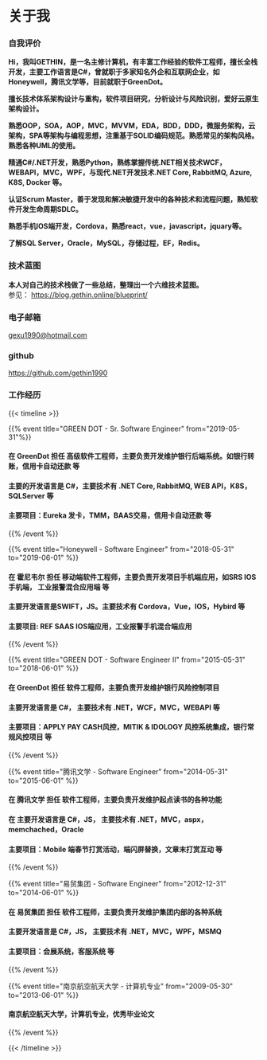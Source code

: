 # 关于我


### 自我评价

**Hi，我叫GETHIN，是一名主修计算机，有丰富工作经验的软件工程师，擅长全栈开发，主要工作语言是C#，曾就职于多家知名外企和互联网企业，如Honeywell，腾讯文学等，目前就职于GreenDot。**

**擅长技术体系架构设计与重构，软件项目研究，分析设计与风险识别，爱好云原生架构设计。**

**熟悉OOP，SOA，AOP，MVC，MVVM，EDA，BDD，DDD，微服务架构，云架构，SPA等架构与编程思想，注重基于SOLID编码规范。熟悉常见的架构风格。熟悉各种UML的使用。**

**精通C#/.NET开发，熟悉Python，熟练掌握传统.NET相关技术WCF，WEBAPI，MVC，WPF，与现代.NET开发技术.NET Core, RabbitMQ, Azure, K8S, Docker 等。**

**认证Scrum Master，善于发现和解决敏捷开发中的各种技术和流程问题，熟知软件开发生命周期SDLC。**

**熟悉手机IOS端开发，Cordova，熟悉react，vue，javascript，jquary等。**

**了解SQL Server，Oracle，MySQL，存储过程，EF，Redis。**

### 技术蓝图

**本人对自己的技术栈做了一些总结，整理出一个六维技术蓝图。**\
参见： <https://blog.gethin.online/blueprint/>

### 电子邮箱

[gexu1990@hotmail.com](mailto:gexu1990@hotmail.com)

### github

<https://github.com/gethin1990>

### 工作经历

{{< timeline >}}

{{% event title="GREEN DOT - Sr. Software Engineer" from="2019-05-31"%}}

#### 在 GreenDot 担任 高级软件工程师，主要负责开发维护银行后端系统。如银行转账，信用卡自动还款 等

#### 主要的开发语言是 C#，主要技术有 .NET Core, RabbitMQ, WEB API，K8S，SQLServer 等

#### 主要项目：Eureka 发卡，TMM，BAAS交易，信用卡自动还款 等

{{% /event %}}

{{% event title="Honeywell - Software Engineer" from="2018-05-31" to="2019-06-01" %}}

#### 在 霍尼韦尔 担任 移动端软件工程师，主要负责开发项目手机端应用，如SRS IOS手机端， 工业报警混合应用端 等

#### 主要开发语言是SWIFT，JS。主要技术有 Cordova，Vue，IOS，Hybird 等

#### 主要项目: REF SAAS IOS端应用，工业报警手机混合端应用

{{% /event %}}

{{% event title="GREEN DOT - Software Engineer II" from="2015-05-31" to="2018-06-01" %}}

#### 在 GreenDot 担任 软件工程师，主要负责开发维护银行风险控制项目

#### 主要开发语言是 C#， 主要技术有 .NET，WCF，MVC，WEBAPI 等

#### 主要项目：APPLY PAY CASH风控，MITIK & IDOLOGY 风控系统集成，银行常规风控项目 等

{{% /event %}}

{{% event title="腾讯文学 - Software Engineer" from="2014-05-31" to="2015-06-01" %}}

#### 在 腾讯文学 担任 软件工程师，主要负责开发维护起点读书的各种功能

#### 在 主要开发语言是 C#，JS， 主要技术有 .NET，MVC，aspx，memchached，Oracle

#### 主要项目：Mobile 端春节打赏活动，端闪屏替换，文章末打赏互动 等

{{% /event %}}

{{% event title="易贸集团 - Software Engineer" from="2012-12-31" to="2014-06-01" %}}

#### 在 易贸集团 担任 软件工程师，主要负责开发维护集团内部的各种系统

#### 主要开发语言是 C#，JS， 主要技术有 .NET，MVC，WPF，MSMQ

#### 主要项目：会展系统，客服系统 等

{{% /event %}}

{{% event title="南京航空航天大学 - 计算机专业" from="2009-05-30" to="2013-06-01" %}}

#### 南京航空航天大学，计算机专业，优秀毕业论文

{{% /event %}}

{{< /timeline >}}

